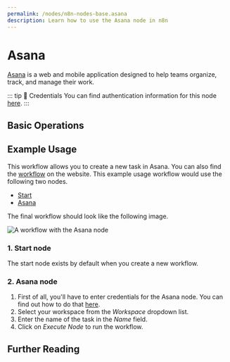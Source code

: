 ```yaml
---
permalink: /nodes/n8n-nodes-base.asana
description: Learn how to use the Asana node in n8n
---
```


# Asana

[Asana](https://asana.com/) is a web and mobile application designed to help teams organize, track, and manage their work.

::: tip 🔑 Credentials
You can find authentication information for this node [here](../../../credentials/Asana/README.md).
:::

## Basic Operations

<Resource node="n8n-nodes-base.asana" />

## Example Usage

This workflow allows you to create a new task in Asana. You can also find the [workflow](https://n8n.io/workflows/478) on the website. This example usage workflow would use the following two nodes.
- [Start](../../core-nodes/Start/README.md)
- [Asana]()

The final workflow should look like the following image.

![A workflow with the Asana node](./workflow.png)

### 1. Start node

The start node exists by default when you create a new workflow.

### 2. Asana node

1. First of all, you'll have to enter credentials for the Asana node. You can find out how to do that [here](../../../credentials/Asana/README.md).
2. Select your workspace from the *Workspace* dropdown list.
3. Enter the name of the task in the *Name* field.
4. Click on *Execute Node* to run the workflow.

## Further Reading

<FurtherReadingBlog node="Asana" />
